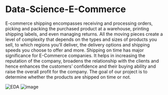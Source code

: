 # Data-Science-E-Commerce
E-commerce shipping encompasses receiving and processing orders, picking and packing the purchased product at a warehouse, printing shipping labels, and even managing returns. All the moving pieces create a level of complexity that depends on the types and sizes of products you sell, to which regions you’ll deliver, the delivery options and shipping speeds you choose to offer and more.  Shipping on time has major significance for E-Commerce companies. It helps in increasing the reputation of the company, broadens the relationship with the clients and hence enhances the customers’ confidence and their buying ability and raise the overall profit for the company.  The goal of our project is to determine whether the products are shipped on time or not.

![EDA](https://github.com/SaneelTare/Data-Science-E-Commerce/assets/90349506/e2c203ae-0d19-4d79-82be-3a8d4efce4ab)
![image](https://github.com/SaneelTare/Data-Science-E-Commerce/assets/90349506/ea477d93-d4d1-4dee-b900-ba7e4fc27f5d)
